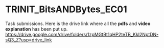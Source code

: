 # TRINIT_BitsANDBytes_EC01
Task submissions.
Here is the drive link where all the **pdfs** and **video explanation** has been put up.
https://drive.google.com/drive/folders/1zpMGtBt1qHP2teTB_KkI2NptDN-sQ3_Z?usp=drive_link

